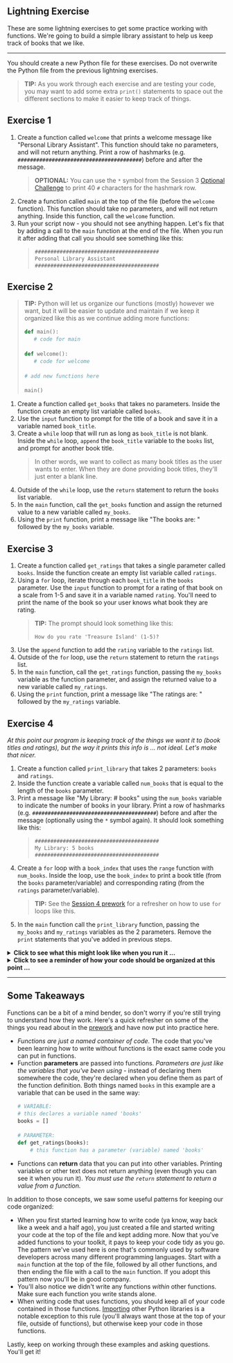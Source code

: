 ## Lightning Exercise

These are some lightning exercises to get some practice working with functions. We're going to build a simple library assistant to help us keep track of books that we like.

---

You should create a new Python file for these exercises. Do not overwrite the Python file from the previous lightning exercises.

> **TIP:** As you work through each exercise and are testing your code, you may want to add some extra `print()` statements to space out the different sections to make it easier to keep track of things.

## Exercise 1

1. Create a function called `welcome` that prints a welcome message like "Personal Library Assistant". This function should take no parameters, and will not return anything. Print a row of hashmarks (e.g. `########################################`) before and after the message.
    > **OPTIONAL:** You can use the `*` symbol from the Session 3 [Optional Challenge](../../session3/classroom/challenge.md) to print 40 `#` characters for the hashmark row.
1. Create a function called `main` at the top of the file (before the `welcome` function). This function should take no parameters, and will not return anything. Inside this function, call the `welcome` function.
1. Run your script now - you should not see anything happen. Let's fix that by adding a call to the `main` function at the end of the file. When you run it after adding that call you should see something like this:
    > ```
    > ########################################
    > Personal Library Assistant
    > ########################################

## Exercise 2

> **TIP:** Python will let us organize our functions (mostly) however we want, but it will be easier to update and maintain if we keep it organized like this as we continue adding more functions:
> ```python
> def main():
>    # code for main
>
> def welcome():
>    # code for welcome
>
> # add new functions here
>
> main()
> ```

1. Create a function called `get_books` that takes no parameters. Inside the function create an empty list variable called `books`.
1. Use the `input` function to prompt for the title of a book and save it in a variable named `book_title`.
1. Create a `while` loop that will run as long as `book_title` is not blank. Inside the `while` loop, `append` the `book_title` variable to the `books` list, and prompt for another book title.
    > In other words, we want to collect as many book titles as the user wants to enter. When they are done providing book titles, they'll just enter a blank line.
1. Outside of the `while` loop, use the `return` statement to return the `books` list variable.
1. In the `main` function, call the `get_books` function and assign the returned value to a new variable called `my_books`.
1. Using the `print` function, print a message like "The books are: " followed by the `my_books` variable.

## Exercise 3

1. Create a function called `get_ratings` that takes a single parameter called `books`. Inside the function create an empty list variable called `ratings`.
1. Using a `for` loop, iterate through each `book_title` in the `books` parameter. Use the `input` function to prompt for a rating of that book on a scale from 1-5 and save it in a variable named `rating`. You'll need to print the name of the book so your user knows what book they are rating.
    > **TIP:** The prompt should look something like this:
    > ```
    > How do you rate 'Treasure Island' (1-5)?
    > ```
1. Use the `append` function to add the `rating` variable to the `ratings` list.
1. Outside of the `for` loop, use the `return` statement to return the `ratings` list.
1. In the `main` function, call the `get_ratings` function, passing the `my_books` variable as the function parameter, and assign the returned value to a new variable called `my_ratings`.
1. Using the `print` function, print a message like "The ratings are: " followed by the `my_ratings` variable.

## Exercise 4

*At this point our program is keeping track of the things we want it to (book titles and ratings), but the way it prints this info is ... not ideal. Let's make that nicer.*

1. Create a function called `print_library` that takes 2 parameters: `books` and `ratings`.
1. Inside the function create a variable called `num_books` that is equal to the length of the `books` parameter.
1. Print a message like "My Library: # books" using the `num_books` variable to indicate the number of books in your library. Print a row of hashmarks (e.g. `########################################`) before and after the message (optionally using the `*` symbol again). It should look something like this:
    > ```
    > ########################################
    > My Library: 5 books
    > ########################################
1. Create a `for` loop with a `book_index` that uses the `range` function with `num_books`. Inside the loop, use the `book_index` to print a book title (from the `books` parameter/variable) and corresponding rating (from the `ratings` parameter/variable).
    > **TIP:** See the [Session 4 prework](../../session4/prework/for_loop.md#get-a-list-index-with-range-and-len) for a refresher on how to use `for` loops like this.
1. In the `main` function call the `print_library` function, passing the `my_books` and `my_ratings` variables as the 2 parameters. Remove the `print` statements that you've added in previous steps.

<details>
<summary>
<b>Click to see what this might look like when you run it ...</b>
</summary>

![](library.svg)

</details>

<details>
<summary>
<b>Click to see a reminder of how your code should be organized at this point ...</b>
</summary>

```python
def main():
    welcome()
    my_books = get_books()
    my_ratings = get_ratings(my_books)
    print_library(my_books, my_ratings)

def welcome():
    # code for welcome

def get_books():
    # code for get_books

def get_ratings(books):
    # code for get_ratings

def print_library(books, ratings):
    # code for print_library

main()


```
</details>

---

## Some Takeaways

Functions can be a bit of a mind bender, so don't worry if you're still trying to understand how they work. Here's a quick refresher on some of the things you read about in the [prework](../prework/functions.md) and have now put into practice here.

- *Functions are just a named container of code.* The code that you've been learning how to write without functions is the exact same code you can put in functions.
- Function **parameters** are passed into functions. *Parameters are just like the variables that you've been using* - instead of declaring them somewhere the code, they're declared when you define them as part of the function definition. Both things named `books` in this example are a variable that can be used in the same way:
    ```python
    # VARIABLE:
    # this declares a variable named 'books'
    books = []

    # PARAMETER:
    def get_ratings(books):
        # this function has a parameter (variable) named 'books'
    ```
- Functions can **return** data that you can put into other variables. Printing variables or other text does not return anything (even though you can see it when you run it). *You must use the `return` statement to return a value from a function.*

In addition to those concepts, we saw some useful patterns for keeping our code organized:

- When you first started learning how to write code (ya know, way back like a week and a half ago), you just created a file and started writing your code at the top of the file and kept adding more. Now that you've added functions to your toolkit, it pays to keep your code tidy as you go. The pattern we've used here is one that's commonly used by software developers across many different programming languages. Start with a `main` function at the top of the file, followed by all other functions, and then ending the file with a call to the `main` function. If you adopt this pattern now you'll be in good company.
- You'll also notice we didn't write any functions *within* other functions. Make sure each function you write stands alone.
- When writing code that uses functions, you should keep all of your code contained in those functions. [Importing](../prework/import_random.md) other Python libraries is a notable exception to this rule (you'll always want those at the top of your file, outside of functions), but otherwise keep your code in those functions.

Lastly, keep on working through these examples and asking questions. You'll get it!
